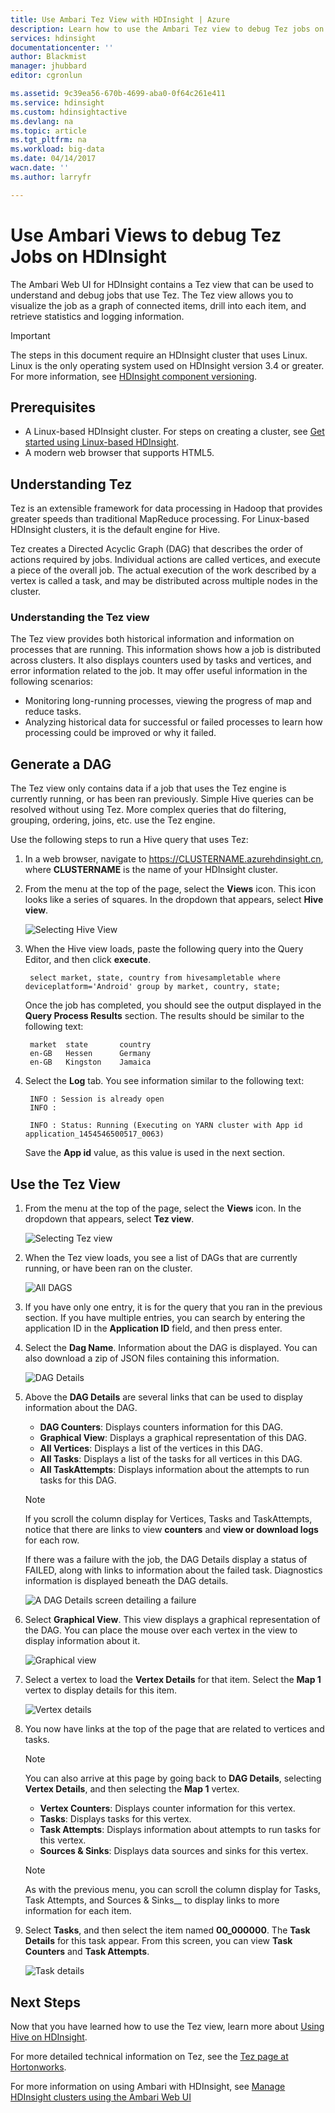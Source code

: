 ```yaml
---
title: Use Ambari Tez View with HDInsight | Azure
description: Learn how to use the Ambari Tez view to debug Tez jobs on HDInsight.
services: hdinsight
documentationcenter: ''
author: Blackmist
manager: jhubbard
editor: cgronlun

ms.assetid: 9c39ea56-670b-4699-aba0-0f64c261e411
ms.service: hdinsight
ms.custom: hdinsightactive
ms.devlang: na
ms.topic: article
ms.tgt_pltfrm: na
ms.workload: big-data
ms.date: 04/14/2017
wacn.date: ''
ms.author: larryfr

---
```

# Use Ambari Views to debug Tez Jobs on HDInsight

The Ambari Web UI for HDInsight contains a Tez view that can be used to understand and debug jobs that use Tez. The Tez view allows you to visualize the job as a graph of connected items, drill into each item, and retrieve statistics and logging information.

> [!IMPORTANT]
> The steps in this document require an HDInsight cluster that uses Linux. Linux is the only operating system used on HDInsight version 3.4 or greater. For more information, see [HDInsight component versioning](hdinsight-component-versioning.md#hdi-version-33-nearing-deprecation-date).

## Prerequisites

* A Linux-based HDInsight cluster. For steps on creating a cluster, see [Get started using Linux-based HDInsight](hdinsight-hadoop-linux-tutorial-get-started.md).
* A modern web browser that supports HTML5.

## Understanding Tez

Tez is an extensible framework for data processing in Hadoop that provides greater speeds than traditional MapReduce processing. For Linux-based HDInsight clusters, it is the default engine for Hive.

Tez creates a Directed Acyclic Graph (DAG) that describes the order of actions required by jobs. Individual actions are called vertices, and execute a piece of the overall job. The actual execution of the work described by a vertex is called a task, and may be distributed across multiple nodes in the cluster.

### Understanding the Tez view

The Tez view provides both historical information and information on processes that are running. This information shows how a job is distributed across clusters. It also displays counters used by tasks and vertices, and error information related to the job. It may offer useful information in the following scenarios:

* Monitoring long-running processes, viewing the progress of map and reduce tasks.
* Analyzing historical data for successful or failed processes to learn how processing could be improved or why it failed.

## Generate a DAG

The Tez view only contains data if a job that uses the Tez engine is currently running, or has been ran previously. Simple Hive queries can be resolved without using Tez. More complex queries that do filtering, grouping, ordering, joins, etc. use the Tez engine.

Use the following steps to run a Hive query that uses Tez:

1. In a web browser, navigate to https://CLUSTERNAME.azurehdinsight.cn, where **CLUSTERNAME** is the name of your HDInsight cluster.

2. From the menu at the top of the page, select the **Views** icon. This icon looks like a series of squares. In the dropdown that appears, select **Hive view**.

    ![Selecting Hive View](./media/hdinsight-debug-ambari-tez-view/selecthive.png)

3. When the Hive view loads, paste the following query into the Query Editor, and then click **execute**.

        select market, state, country from hivesampletable where deviceplatform='Android' group by market, country, state;

    Once the job has completed, you should see the output displayed in the **Query Process Results** section. The results should be similar to the following text:

        market  state       country
        en-GB   Hessen      Germany
        en-GB   Kingston    Jamaica

4. Select the **Log** tab. You see information similar to the following text:

        INFO : Session is already open
        INFO :

        INFO : Status: Running (Executing on YARN cluster with App id application_1454546500517_0063)

    Save the **App id** value, as this value is used in the next section.

## Use the Tez View

1. From the menu at the top of the page, select the **Views** icon. In the dropdown that appears, select **Tez view**.

    ![Selecting Tez view](./media/hdinsight-debug-ambari-tez-view/selecttez.png)

2. When the Tez view loads, you see a list of DAGs that are currently running, or have been ran on the cluster.

    ![All DAGS](./media/hdinsight-debug-ambari-tez-view/alldags.png)

3. If you have only one entry, it is for the query that you ran in the previous section. If you have multiple entries, you can search by entering the application ID in the **Application ID** field, and then press enter.

4. Select the **Dag Name**. Information about the DAG is displayed. You can also download a zip of JSON files containing this information.

    ![DAG Details](./media/hdinsight-debug-ambari-tez-view/dagdetails.png)

5. Above the **DAG Details** are several links that can be used to display information about the DAG.

    * **DAG Counters**: Displays counters information for this DAG.
    * **Graphical View**: Displays a graphical representation of this DAG.
    * **All Vertices**: Displays a list of the vertices in this DAG.
    * **All Tasks**: Displays a list of the tasks for all vertices in this DAG.
    * **All TaskAttempts**: Displays information about the attempts to run tasks for this DAG.

    > [!NOTE]
    > If you scroll the column display for Vertices, Tasks and TaskAttempts, notice that there are links to view **counters** and **view or download logs** for each row.

    If there was a failure with the job, the DAG Details display a status of FAILED, along with links to information about the failed task. Diagnostics information is displayed beneath the DAG details.

    ![A DAG Details screen detailing a failure](./media/hdinsight-debug-ambari-tez-view/faileddag.png)

6. Select **Graphical View**. This view displays a graphical representation of the DAG. You can place the mouse over each vertex in the view to display information about it.

    ![Graphical view](./media/hdinsight-debug-ambari-tez-view/dagdiagram.png)

7. Select a vertex to load the **Vertex Details** for that item. Select the **Map 1** vertex to display details for this item.

    ![Vertex details](./media/hdinsight-debug-ambari-tez-view/vertexdetails.png)

8. You now have links at the top of the page that are related to vertices and tasks.

    > [!NOTE]
    > You can also arrive at this page by going back to **DAG Details**, selecting **Vertex Details**, and then selecting the **Map 1** vertex.

    * **Vertex Counters**: Displays counter information for this vertex.
    * **Tasks**: Displays tasks for this vertex.
    * **Task Attempts**: Displays information about attempts to run tasks for this vertex.
    * **Sources & Sinks**: Displays data sources and sinks for this vertex.

    > [!NOTE]
    > As with the previous menu, you can scroll the column display for Tasks, Task Attempts, and Sources & Sinks__ to display links to more information for each item.

9. Select **Tasks**, and then select the item named **00_000000**. The **Task Details** for this task appear. From this screen, you can view **Task Counters** and **Task Attempts**.

    ![Task details](./media/hdinsight-debug-ambari-tez-view/taskdetails.png)

## Next Steps

Now that you have learned how to use the Tez view, learn more about [Using Hive on HDInsight](hdinsight-use-hive.md).

For more detailed technical information on Tez, see the [Tez page at Hortonworks](http://hortonworks.com/hadoop/tez/).

For more information on using Ambari with HDInsight, see [Manage HDInsight clusters using the Ambari Web UI](hdinsight-hadoop-manage-ambari.md)
